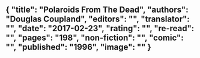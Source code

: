 {
 "title": "Polaroids From The Dead",
 "authors": "Douglas Coupland",
 "editors": "",
 "translator": "",
 "date": "2017-02-23",
 "rating": "",
 "re-read": "",
 "pages": "198",
 "non-fiction": "",
 "comic": "",
 "published": "1996",
 "image": ""
}
---

